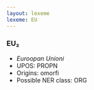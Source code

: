 ```yaml
---
layout: lexeme
lexeme: EU
---
```


###  EU₂

* _Euroopan Unioni_
* UPOS:  PROPN
* Origins: omorfi 
* Possible NER class:  ORG

